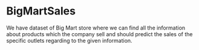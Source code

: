 # BigMartSales
We have dataset of Big Mart store where we can find all the information about products which the company sell and should predict the sales of the specific outlets regarding to the given information.
